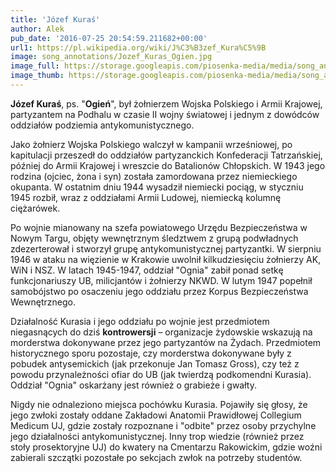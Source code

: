 ```yaml
---
title: 'Józef Kuraś'
author: Alek
pub_date: '2016-07-25 20:54:59.211682+00:00'
url1: https://pl.wikipedia.org/wiki/J%C3%B3zef_Kura%C5%9B
image: song_annotations/Jozef_Kuras_Ogien.jpg
image_full: https://storage.googleapis.com/piosenka-media/media/song_annotations/Jozef_Kuras_Ogien.jpg
image_thumb: https://storage.googleapis.com/piosenka-media/media/song_annotations/Jozef_Kuras_Ogien.jpg.0x300_q85_upscale.jpg
---
```


**Józef Kuraś**, ps. "**Ogień**", był żołnierzem Wojska Polskiego i Armii Krajowej, partyzantem na Podhalu w czasie II wojny światowej i jednym z dowódców oddziałów podziemia antykomunistycznego.

Jako żołnierz Wojska Polskiego walczył w kampanii wrześniowej, po kapitulacji przeszedł do oddziałów partyzanckich Konfederacji Tatrzańskiej, później do Armii Krajowej i wreszcie do Batalionów Chłopskich. W 1943 jego rodzina \(ojciec, żona i syn\) została zamordowana przez niemieckiego okupanta. W ostatnim dniu 1944 wysadził niemiecki pociąg, w styczniu 1945 rozbił, wraz z oddziałami Armii Ludowej, niemiecką kolumnę ciężarówek.

Po wojnie mianowany na szefa powiatowego Urzędu Bezpieczeństwa w Nowym Targu, objęty wewnętrznym śledztwem z grupą podwładnych zdezerterował i stworzył grupę antykomunistycznej partyzantki. W sierpniu 1946 w ataku na więzienie w Krakowie uwolnił kilkudziesięciu żołnierzy AK, WiN i NSZ. W latach 1945\-1947, oddział "Ognia" zabił ponad setkę funkcjonariuszy UB, milicjantów i żołnierzy NKWD. W lutym 1947 popełnił samobójstwo po osaczeniu jego oddziału przez Korpus Bezpieczeństwa Wewnętrznego.

Działalność Kurasia i jego oddziału po wojnie jest przedmiotem niegasnących do dziś **kontrowersji** – organizacje żydowskie wskazują na morderstwa dokonywane przez jego partyzantów na Żydach. Przedmiotem historycznego sporu pozostaje, czy morderstwa dokonywane były z pobudek antysemickich \(jak przekonuje Jan Tomasz Gross\), czy też z powodu przynależności ofiar do UB \(jak twierdzą podkomendni Kurasia\). Oddział "Ognia" oskarżany jest również o grabieże i gwałty.

Nigdy nie odnaleziono miejsca pochówku Kurasia. Pojawiły się głosy, że jego zwłoki zostały oddane Zakładowi Anatomii Prawidłowej Collegium Medicum UJ, gdzie zostały rozpoznane i "odbite" przez osoby przychylne jego działalności antykomunistycznej. Inny trop wiedzie \(również przez stoły prosektoryjne UJ\) do kwatery na Cmentarzu Rakowickim, gdzie woźni zabierali szczątki pozostałe po sekcjach zwłok na potrzeby studentów.